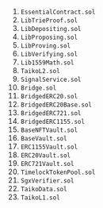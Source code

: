 
1. `EssentialContract.sol`
2. `LibTrieProof.sol`
3. `LibDepositing.sol`
4. `LibProposing.sol`
5. `LibProving.sol`
6. `LibVerifying.sol`
7. `Lib1559Math.sol`
8. `TaikoL2.sol`
9. `SignalService.sol`
10. `Bridge.sol`
11. `BridgedERC20.sol`
12. `BridgedERC20Base.sol`
13. `BridgedERC721.sol`
14. `BridgedERC1155.sol`
15. `BaseNFTVault.sol`
16. `BaseVault.sol`
17. `ERC1155Vault.sol`
18. `ERC20Vault.sol`
19. `ERC721Vault.sol`
20. `TimelockTokenPool.sol`
21. `SgxVerifier.sol`
22. `TaikoData.sol`
23. `TaikoL1.sol`
